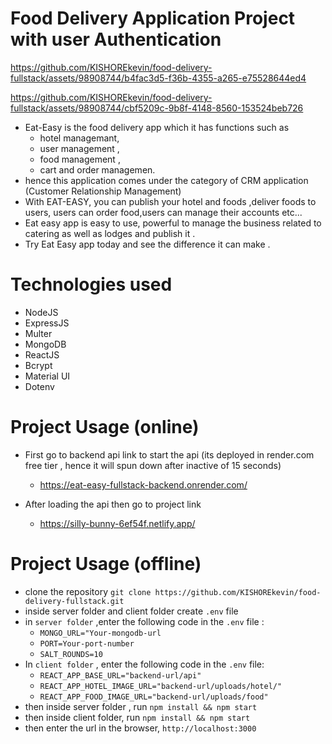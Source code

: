 # Food Delivery Application Project with user Authentication

https://github.com/KISHOREkevin/food-delivery-fullstack/assets/98908744/b4fac3d5-f36b-4355-a265-e75528644ed4


https://github.com/KISHOREkevin/food-delivery-fullstack/assets/98908744/cbf5209c-9b8f-4148-8560-153524beb726


* Eat-Easy is the food delivery app which it has functions such as 
    * hotel managemant,
    * user management , 
    * food management , 
    * cart and order managemen.
* hence this application comes under the category of CRM application (Customer Relationship Management)
* With EAT-EASY, you can publish your hotel and foods ,deliver foods to users, users can order food,users can manage their accounts etc...
* Eat easy  app is easy to use, powerful to manage the business related to catering as well as lodges and publish it .
* Try Eat Easy app today and see the difference it can make .

# Technologies used
* NodeJS
* ExpressJS
* Multer
* MongoDB
* ReactJS
* Bcrypt
* Material UI
* Dotenv
  
# Project Usage (online)
* First go to backend api link to start the api (its deployed in render.com free tier , hence it will spun down after inactive of 15 seconds)
  * https://eat-easy-fullstack-backend.onrender.com/

* After loading the api then go to project link
    * https://silly-bunny-6ef54f.netlify.app/

# Project Usage (offline)
* clone the repository `git clone https://github.com/KISHOREkevin/food-delivery-fullstack.git`
* inside server folder and client folder create `.env` file
* in `server folder` ,enter the following code in the `.env` file :
     * `MONGO_URL="Your-mongodb-url`
     * `PORT=Your-port-number`
     * `SALT_ROUNDS=10`
* In `client folder` , enter the following code in the `.env` file:
     * `REACT_APP_BASE_URL="backend-url/api"`
     * `REACT_APP_HOTEL_IMAGE_URL="backend-url/uploads/hotel/"`
     * `REACT_APP_FOOD_IMAGE_URL="backend-url/uploads/food"`
* then inside server folder , run `npm install && npm start`
* then inside client folder, run `npm install && npm start`
* then enter the url in the browser, `http://localhost:3000`


